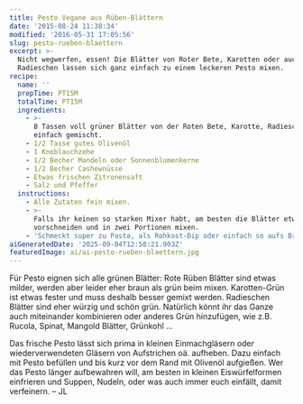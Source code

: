 ```yaml
---
title: Pesto Vegane aus Rüben-Blättern
date: '2015-08-24 11:38:34'
modified: '2016-05-31 17:05:56'
slug: pesto-rueben-blaettern
excerpt: >-
  Nicht wegwerfen, essen! Die Blätter von Roter Bete, Karotten oder auch
  Radieschen lassen sich ganz einfach zu einem leckeren Pesto mixen.
recipe:
  name: ''
  prepTime: PT15M
  totalTime: PT15M
  ingredients:
    - >-
      8 Tassen voll grüner Blätter von der Roten Bete, Karotte, Radieschen oder
      einfach gemischt.
    - 1/2 Tasse gutes Olivenöl
    - 1 Knoblauchzehe
    - 1/2 Becher Mandeln oder Sonnenblumenkerne
    - 1/2 Becher Cashewnüsse
    - Etwas frischen Zitronensaft
    - Salz und Pfeffer
  instructions:
    - Alle Zutaten fein mixen.
    - >-
      Falls ihr keinen so starken Mixer habt, am besten die Blätter etwas
      vorschneiden und in zwei Portionen mixen.
    - 'Schmeckt super zu Pasta, als Rohkost-Dip oder einfach so aufs Brot.'
aiGeneratedDate: '2025-09-04T12:58:21.903Z'
featuredImage: ai/ai-pesto-rueben-blaettern.jpg
---
```


Für Pesto eignen sich alle grünen Blätter: Rote Rüben Blätter sind etwas milder, werden aber leider eher braun als grün beim mixen. Karotten-Grün ist etwas fester und muss deshalb besser gemixt werden. Radieschen Blätter sind eher würzig und schön grün. Natürlich könnt ihr das Ganze auch miteinander kombinieren oder anderes Grün hinzufügen, wie z.B. Rucola, Spinat, Mangold Blätter, Grünkohl ...

Das frische Pesto lässt sich prima in kleinen Einmachgläsern oder wiederverwendeten Gläsern von Aufstrichen oä. aufheben. Dazu einfach mit Pesto befüllen und bis kurz vor dem Rand mit Olivenöl aufgießen. Wer das Pesto länger aufbewahren will, am besten in kleinen Eiswürfelformen einfrieren und Suppen, Nudeln, oder was auch immer euch einfällt, damit verfeinern. – JL
